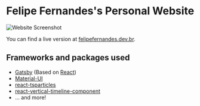 # Felipe Fernandes's Personal Website

![Website Screenshot]()

You can find a live version at [felipefernandes.dev.br](https://felipefernandes.dev.br).

## Frameworks and packages used

- [Gatsby](https://www.gatsbyjs.com/) (Based on [React](https://reactjs.org/))
- [Material-UI](https://material-ui.com/)
- [react-tsparticles](https://github.com/matteobruni/tsparticles)
- [react-vertical-timeline-component](https://github.com/stephane-monnot/react-vertical-timeline)
- ... and more!
